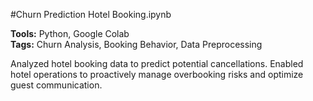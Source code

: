 #Churn Prediction Hotel Booking.ipynb

**Tools:** Python, Google Colab
<br>
**Tags:** Churn Analysis, Booking Behavior, Data Preprocessing

Analyzed hotel booking data to predict potential cancellations. Enabled hotel operations to proactively manage overbooking risks and optimize guest communication.
